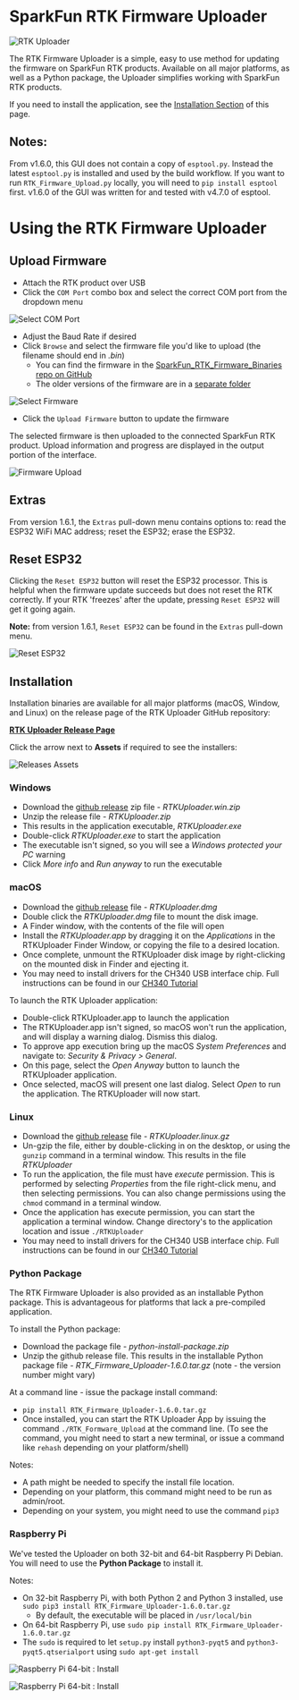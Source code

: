 SparkFun RTK Firmware Uploader
========================================

![RTK Uploader](images/RTK_Uploader_Windows_1.png)

The RTK Firmware Uploader is a simple, easy to use method for updating the firmware on SparkFun RTK products. Available on all major platforms, as well as a Python package, the Uploader simplifies working with SparkFun RTK products. 

If you need to install the application, see the [Installation Section](#installation) of this page.

## Notes:

From v1.6.0, this GUI does not contain a copy of ```esptool.py```. Instead the latest ```esptool.py``` is installed and used by the build workflow. If you want to run ```RTK_Firmware_Upload.py``` locally, you will need to ```pip install esptool``` first. v1.6.0 of the GUI was written for and tested with v4.7.0 of esptool.

# Using the RTK Firmware Uploader
  
## Upload Firmware
  
* Attach the RTK product over USB
* Click the ```COM Port``` combo box and select the correct COM port from the dropdown menu

![Select COM Port](images/RTK_Uploader_Windows_2.png)

* Adjust the Baud Rate if desired
* Click ```Browse``` and select the firmware file you'd like to upload (the filename should end in *.bin*)
  * You can find the firmware in the [SparkFun_RTK_Firmware_Binaries repo on GitHub](https://github.com/sparkfun/SparkFun_RTK_Firmware_Binaries)
  * The older versions of the firmware are in a [separate folder](https://github.com/sparkfun/SparkFun_RTK_Firmware_Binaries/tree/main/PreviousVersions)

![Select Firmware](images/RTK_Uploader_Windows_4.png)

* Click the  ```Upload Firmware``` button to update the firmware

The selected firmware is then uploaded to the connected SparkFun RTK product. Upload information and progress are displayed in the output portion of the interface. 

![Firmware Upload](images/RTK_Uploader_Windows.gif)

## Extras

From version 1.6.1, the ```Extras``` pull-down menu contains options to: read the ESP32 WiFi MAC address; reset the ESP32; erase the ESP32.

## Reset ESP32

Clicking the ```Reset ESP32``` button will reset the ESP32 processor. This is helpful when the firmware update succeeds but does not reset the RTK correctly.
If your RTK 'freezes' after the update, pressing ```Reset ESP32``` will get it going again.

**Note:** from version 1.6.1, ```Reset ESP32``` can be found in the ```Extras``` pull-down menu.

![Reset ESP32](images/RTK_Uploader_Windows_3.png)

## Installation

Installation binaries are available for all major platforms (macOS, Window, and Linux) on the release page of the RTK Uploader GitHub repository:

[**RTK Uploader Release Page**](https://github.com/sparkfun/SparkFun_RTK_Firmware_Uploader/releases)

Click the arrow next to **Assets** if required to see the installers:

![Releases Assets](images/RTK_Uploader_Assets.png)


### Windows
* Download the [github release](https://github.com/sparkfun/SparkFun_RTK_Firmware_Uploader/releases) zip file - *RTKUploader.win.zip*
* Unzip the release file - *RTKUploader.zip*
* This results in the application executable, *RTKUploader.exe*
* Double-click *RTKUploader.exe* to start the application
* The executable isn't signed, so you will see a *Windows protected your PC* warning
* Click *More info* and *Run anyway* to run the executable

### macOS
* Download the [github release](https://github.com/sparkfun/SparkFun_RTK_Firmware_Uploader/releases) file - *RTKUploader.dmg*
* Double click the *RTKUploader.dmg* file to mount the disk image. 
* A Finder window, with the contents of the file will open
* Install the *RTKUploader.app* by dragging it on the *Applications* in the RTKUploader Finder Window, or copying the file to a desired location.
* Once complete, unmount the RTKUploader disk image by right-clicking on the mounted disk in Finder and ejecting it.
* You may need to install drivers for the CH340 USB interface chip. Full instructions can be found in our [CH340 Tutorial](https://learn.sparkfun.com/tutorials/how-to-install-ch340-drivers/all#mac-osx)

To launch the RTK Uploader application:
* Double-click RTKUploader.app to launch the application
* The RTKUploader.app isn't signed, so macOS won't run the application, and will display a warning dialog. Dismiss this dialog.
* To approve app execution bring up the macOS *System Preferences* and navigate to: *Security & Privacy > General*. 
* On this page, select the *Open Anyway* button to launch the RTKUploader application.
* Once selected, macOS will present one last dialog. Select *Open* to run the application. The RTKUploader will now start.

### Linux
* Download the [github release](https://github.com/sparkfun/SparkFun_RTK_Firmware_Uploader/releases) file - *RTKUploader.linux.gz*
* Un-gzip the file, either by double-clicking in on the desktop, or using the `gunzip` command in a terminal window. This results in the file *RTKUploader* 
* To run the application, the file must have *execute* permission. This is performed by selecting *Properties* from the file right-click menu, and then selecting permissions. You can also change permissions using the `chmod` command in a terminal window.
* Once the application has execute permission, you can start the application a terminal window. Change directory's to the application location and issue `./RTKUploader`
* You may need to install drivers for the CH340 USB interface chip. Full instructions can be found in our [CH340 Tutorial](https://learn.sparkfun.com/tutorials/how-to-install-ch340-drivers/all#linux)


### Python Package
The RTK Firmware Uploader is also provided as an installable Python package. This is advantageous for platforms that lack a pre-compiled application. 

To install the Python package:
* Download the package file - *python-install-package.zip*
* Unzip the github release file. This results in the installable Python package file - *RTK_Firmware_Uploader-1.6.0.tar.gz* (note - the version number might vary)

At a command line - issue the package install command:

* `pip install RTK_Firmware_Uploader-1.6.0.tar.gz`
* Once installed, you can start the RTK Uploader App by issuing the command `./RTK_Formware_Upload` at the command line. (To see the command, you might need to start a new terminal, or issue a command like `rehash` depending on your platform/shell)

Notes:
* A path might be needed to specify the install file location.
* Depending on your platform, this command might need to be run as admin/root.
* Depending on your system, you might need to use the command `pip3`

### Raspberry Pi
We've tested the Uploader on both 32-bit and 64-bit Raspberry Pi Debian. You will need to use the **Python Package** to install it.

Notes:
* On 32-bit Raspberry Pi, with both Python 2 and Python 3 installed, use `sudo pip3 install RTK_Firmware_Uploader-1.6.0.tar.gz`
  * By default, the executable will be placed in `/usr/local/bin`
* On 64-bit Raspberry Pi, use `sudo pip install RTK_Firmware_Uploader-1.6.0.tar.gz`
* The `sudo` is required to let `setup.py` install `python3-pyqt5` and `python3-pyqt5.qtserialport` using `sudo apt-get install`

![Raspberry Pi 64-bit : Install](images/RPi_install.png)

![Raspberry Pi 64-bit : Install](images/RPi_Uploader.png)


